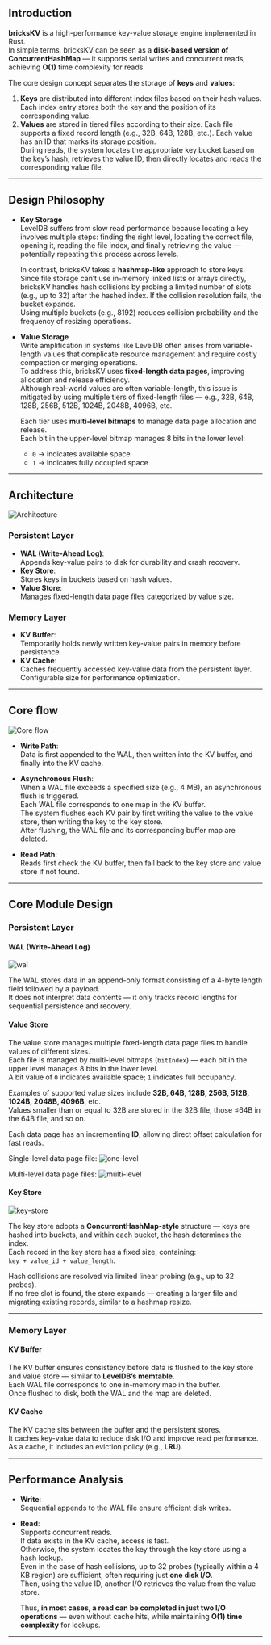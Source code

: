## Introduction

**bricksKV** is a high-performance key-value storage engine implemented in Rust.  
In simple terms, bricksKV can be seen as a **disk-based version of ConcurrentHashMap** — it supports serial writes and concurrent reads, achieving **O(1)** time complexity for reads.

The core design concept separates the storage of **keys** and **values**:

1. **Keys** are distributed into different index files based on their hash values. Each index entry stores both the key and the position of its corresponding value.
2. **Values** are stored in tiered files according to their size. Each file supports a fixed record length (e.g., 32B, 64B, 128B, etc.). Each value has an ID that marks its storage position.  
   During reads, the system locates the appropriate key bucket based on the key’s hash, retrieves the value ID, then directly locates and reads the corresponding value file.

---

## Design Philosophy

- **Key Storage**  
  LevelDB suffers from slow read performance because locating a key involves multiple steps: finding the right level, locating the correct file, opening it, reading the file index, and finally retrieving the value — potentially repeating this process across levels.

  In contrast, bricksKV takes a **hashmap-like** approach to store keys. Since file storage can’t use in-memory linked lists or arrays directly, bricksKV handles hash collisions by probing a limited number of slots (e.g., up to 32) after the hashed index. If the collision resolution fails, the bucket expands.  
  Using multiple buckets (e.g., 8192) reduces collision probability and the frequency of resizing operations.

- **Value Storage**  
  Write amplification in systems like LevelDB often arises from variable-length values that complicate resource management and require costly compaction or merging operations.  
  To address this, bricksKV uses **fixed-length data pages**, improving allocation and release efficiency.  
  Although real-world values are often variable-length, this issue is mitigated by using multiple tiers of fixed-length files — e.g., 32B, 64B, 128B, 256B, 512B, 1024B, 2048B, 4096B, etc.

  Each tier uses **multi-level bitmaps** to manage data page allocation and release.  
  Each bit in the upper-level bitmap manages 8 bits in the lower level:
  - `0` → indicates available space
  - `1` → indicates fully occupied space

---

## Architecture

![Architecture](./docs/image/architecture.png)

### Persistent Layer
- **WAL (Write-Ahead Log)**:  
  Appends key-value pairs to disk for durability and crash recovery.
- **Key Store**:  
  Stores keys in buckets based on hash values.
- **Value Store**:  
  Manages fixed-length data page files categorized by value size.

### Memory Layer
- **KV Buffer**:  
  Temporarily holds newly written key-value pairs in memory before persistence.
- **KV Cache**:  
  Caches frequently accessed key-value data from the persistent layer. Configurable size for performance optimization.

---

## Core flow

![Core flow](./docs/image/core-flow.png)

- **Write Path**:  
  Data is first appended to the WAL, then written into the KV buffer, and finally into the KV cache.

- **Asynchronous Flush**:  
  When a WAL file exceeds a specified size (e.g., 4 MB), an asynchronous flush is triggered.  
  Each WAL file corresponds to one map in the KV buffer.  
  The system flushes each KV pair by first writing the value to the value store, then writing the key to the key store.  
  After flushing, the WAL file and its corresponding buffer map are deleted.

- **Read Path**:  
  Reads first check the KV buffer, then fall back to the key store and value store if not found.

---

## Core Module Design

### Persistent Layer

#### WAL (Write-Ahead Log)

![wal](./docs/image/wal.png)

The WAL stores data in an append-only format consisting of a 4-byte length field followed by a payload.  
It does not interpret data contents — it only tracks record lengths for sequential persistence and recovery.

#### Value Store

The value store manages multiple fixed-length data page files to handle values of different sizes.  
Each file is managed by multi-level bitmaps (`bitIndex`) — each bit in the upper level manages 8 bits in the lower level.  
A bit value of `0` indicates available space; `1` indicates full occupancy.

Examples of supported value sizes include **32B, 64B, 128B, 256B, 512B, 1024B, 2048B, 4096B**, etc.  
Values smaller than or equal to 32B are stored in the 32B file, those ≤64B in the 64B file, and so on.

Each data page has an incrementing **ID**, allowing direct offset calculation for fast reads.

Single-level data page file:
![one-level](./docs/image/value-store.png)

Multi-level data page files:
![multi-level](./docs/image/multi_level_data_page_file.png)

#### Key Store

![key-store](./docs/image/key-store.png)

The key store adopts a **ConcurrentHashMap-style** structure — keys are hashed into buckets, and within each bucket, the hash determines the index.  
Each record in the key store has a fixed size, containing:  
`key + value_id + value_length`.

Hash collisions are resolved via limited linear probing (e.g., up to 32 probes).  
If no free slot is found, the store expands — creating a larger file and migrating existing records, similar to a hashmap resize.

---

### Memory Layer

#### KV Buffer

The KV buffer ensures consistency before data is flushed to the key store and value store — similar to **LevelDB’s memtable**.  
Each WAL file corresponds to one in-memory map in the buffer.  
Once flushed to disk, both the WAL and the map are deleted.

#### KV Cache

The KV cache sits between the buffer and the persistent stores.  
It caches key-value data to reduce disk I/O and improve read performance.  
As a cache, it includes an eviction policy (e.g., **LRU**).

---

## Performance Analysis

- **Write**:  
  Sequential appends to the WAL file ensure efficient disk writes.

- **Read**:  
  Supports concurrent reads.  
  If data exists in the KV cache, access is fast.  
  Otherwise, the system locates the key through the key store using a hash lookup.  
  Even in the case of hash collisions, up to 32 probes (typically within a 4 KB region) are sufficient, often requiring just **one disk I/O**.  
  Then, using the value ID, another I/O retrieves the value from the value store.

  Thus, **in most cases, a read can be completed in just two I/O operations** — even without cache hits, while maintaining **O(1) time complexity** for lookups.

---